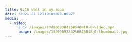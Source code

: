 ```yaml
---
title: 9:16 wall in my room
date: "2021-01-12T19:03:00.000Z"
media:
  - video:
      src: /images/1349069384258646018-0-video.mp4
      image: /images/1349069384258646018-0-thumbnail.jpg
---
```

